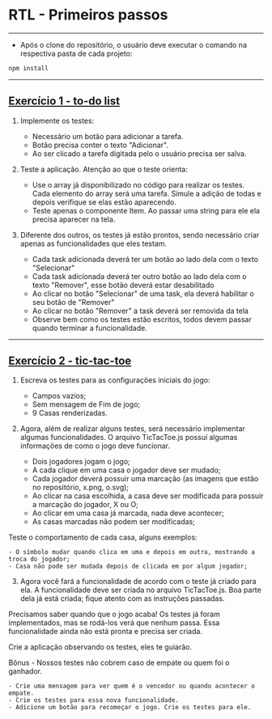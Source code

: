 # RTL - Primeiros passos

---

- Após o clone do repositório, o usuário deve executar o comando na respectiva pasta de cada projeto:

```bash
npm install
```

---

## [Exercício 1 - to-do list](./exercise-todo-list/)

1. Implemente os testes:

   - Necessário um botão para adicionar a tarefa.
   - Botão precisa conter o texto "Adicionar".
   - Ao ser clicado a tarefa digitada pelo o usuário precisa ser salva.

2. Teste a aplicação. Atenção ao que o teste orienta:

   - Use o array já disponibilizado no código para realizar os testes. Cada elemento do array será uma tarefa. Simule a adição de todas e depois verifique se elas estão aparecendo.
   - Teste apenas o componente Item. Ao passar uma string para ele ela precisa aparecer na tela.

3. Diferente dos outros, os testes já estão prontos, sendo necessário criar apenas as funcionalidades que eles testam.

   - Cada task adicionada deverá ter um botão ao lado dela com o texto "Selecionar"
   - Cada task adicionada deverá ter outro botão ao lado dela com o texto "Remover", esse botão deverá estar desabilitado
   - Ao clicar no botão "Selecionar" de uma task, ela deverá habilitar o seu botão de "Remover"
   - Ao clicar no botão "Remover" a task deverá ser removida da tela
   - Observe bem como os testes estão escritos, todos devem passar quando terminar a funcionalidade.

---

## [Exercício 2 - tic-tac-toe](./exercise-tic-tac-toe/)

1. Escreva os testes para as configurações iniciais do jogo:

   - Campos vazios;
   - Sem mensagem de Fim de jogo;
   - 9 Casas renderizadas.

2. Agora, além de realizar alguns testes, será necessário implementar algumas funcionalidades. O arquivo TicTacToe.js possuí algumas informações de como o jogo deve funcionar.

   - Dois jogadores jogam o jogo;
   - A cada clique em uma casa o jogador deve ser mudado;
   - Cada jogador deverá possuir uma marcação (as imagens que estão no repositório, x.png, o.svg);
   - Ao clicar na casa escolhida, a casa deve ser modificada para possuir a marcação do jogador, X ou O;
   - Ao clicar em uma casa já marcada, nada deve acontecer;
   - As casas marcadas não podem ser modificadas;

Teste o comportamento de cada casa, alguns exemplos:

    - O símbolo mudar quando clica em uma e depois em outra, mostrando a troca do jogador;
    - Casa não pode ser mudada depois de clicada em por algum jogador;

3. Agora você fará a funcionalidade de acordo com o teste já criado para ela. A funcionalidade deve ser criada no arquivo TicTacToe.js. Boa parte dela já está criada; fique atento com as instruções passadas.

Precisamos saber quando que o jogo acaba! Os testes já foram implementados, mas se rodá-los verá que nenhum passa. Essa funcionalidade ainda não está pronta e precisa ser criada.

Crie a aplicação observando os testes, eles te guiarão.

Bônus - Nossos testes não cobrem caso de empate ou quem foi o ganhador.

    - Crie uma mensagem para ver quem é o vencedor ou quando acontecer o empate.
    - Crie os testes para essa nova funcionalidade.
    - Adicione um botão para recomeçar o jogo. Crie os testes para ele.
